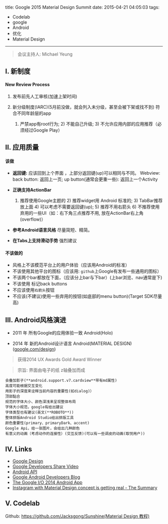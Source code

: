 title: Google 2015 Material Design Summit
date: 2015-04-21 04:05:03
tags:
- Codelab
- google
- Android
- 优化
- Material Design

---

> 会议主持人: Michael Yeung

## I. 新制度
#### New Review Process
1. 发布前先人工审核(加速上架时间)
2. 新分级制度(IARC)(5月前没做，就会列入未分级，甚至会被下架或找不到)
    符合不同年龄层的app

    1) 严禁app有root行为; 2) 不能自己升级; 3) 不允许应用内部的应用推荐（必须经过Google Play）
    

<!--more-->
## II. 应用质量

#### 该做
- **返回键:** 
    应该回到上个界面 ，上部分返回键(up)可以相同与不同。
    Webview: back button: 返回上一页; up button(通常会更重一些): 返回上一个Activity

- **正确支持ActionBar**
    1) 推荐使用Google主题的 2) 推荐widget用 Android 标准的; 3) TabBar推荐放上面 4) 可以考虑不需要返回键(up); 5) 推荐不用右箭头 6) 不推荐使用弃用的一些UI（如：右下角三点推荐不用, 放在ActionBar右上角(overflow)）

- **参考Android语言风格**
    尽量简短、精简。

- **在Tabs上支持滑动手势**
    强烈建议


#### 不该做的

- 风格上不该模范平台上的用户体验（应该用Android的标准）
- 不该使用其他平台的图标（应该用: `github`上Google有发布一些通用的图标）
- 不该两个bar都放在下面，（应该分上bar与下bar）(上bar浏览、nav通常是下)
- 不该使用 标记back buttons
- 不应该使用`右箭头`按钮
- 不应该(不建议)使用一些弃用的按钮(如底部的menu button)(Target SDK尽量高)


## III. Android风格演进
- 2011 年 所有Google的应用体验一致 Android(Holo)

- 2014 年 新的Android设计语言 Android(MATERIAL DESIGN)([google.com/design](google.com/design))

 > 获得2014 UX Awards Gold Award Winner
 
 > 宗旨: 界面由电子的纸 z轴叠加而成
 
```
会叠加影子(**android.support.v7.cardview**带有md属性)
高度可能根据交互变化
用影子的深度来诠释当前内容的重要性(如dialog)）
顶部黏合
规范的字体大小、颜色深浅来呈现整体布局
字体大小规范，google有给出建议
字体类型也有建议(英文(**ROBOTO**))
整体排版Android Studio给出排版工具
颜色重要性(primary、primaryDark、accent)
Google Api，给一张图片，会给出几种颜色
有意义的动画（考虑动作的连接性）(交互反馈)(可以有一些调皮的动画(取悦用户))
```

## IV. Links
 
- [Google Design](http://google.com/design)
- [Google Developers Share Video](youtube.com/GoogleDevelopers)
- [Android API](http://developer.android.com)
- [Google Android Developers Blog](android-developers.blogspot.com)
- [The Google I/O 2014 Android App](github.com/google/iosched)
- [Instagram with Material Design concept is getting real - The Summary](http://frogermcs.github.io/Instagram-with-Material-Design-concept-is-getting-real-the-summary/)

## V. Codelab

Github: [https://github.com/Jacksgong/Sunshine(Material Design 教程)](https://github.com/Jacksgong/Sunshine)